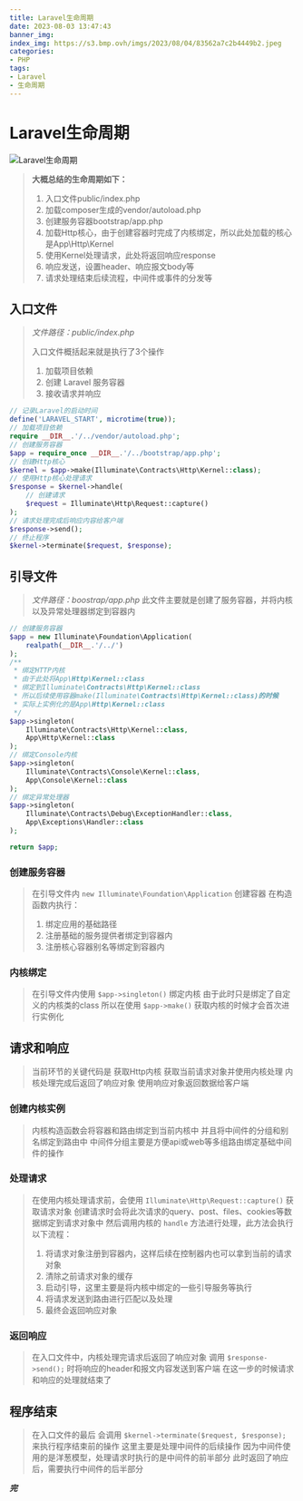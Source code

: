 ```yaml
---
title: Laravel生命周期
date: 2023-08-03 13:47:43
banner_img:
index_img: https://s3.bmp.ovh/imgs/2023/08/04/83562a7c2b4449b2.jpeg
categories:
- PHP
tags:
- Laravel
- 生命周期
---
```


# Laravel生命周期

![Laravel生命周期](https://s3.bmp.ovh/imgs/2023/08/03/ada43556c8d0cd07.jpg)

> **大概总结的生命周期如下：**
> 1. 入口文件public/index.php
> 2. 加载composer生成的vendor/autoload.php
> 3. 创建服务容器bootstrap/app.php
> 4. 加载Http核心，由于创建容器时完成了内核绑定，所以此处加载的核心是App\Http\Kernel
> 5. 使用Kernel处理请求，此处将返回响应response
> 6. 响应发送，设置header、响应报文body等
> 7. 请求处理结束后续流程，中间件或事件的分发等

## 入口文件
> *文件路径：public/index.php*
>
> 入口文件概括起来就是执行了3个操作
> 1. 加载项目依赖
> 2. 创建 Laravel 服务容器
> 3. 接收请求并响应

```php
// 记录Laravel的启动时间
define('LARAVEL_START', microtime(true));
// 加载项目依赖
require __DIR__.'/../vendor/autoload.php';
// 创建服务容器
$app = require_once __DIR__.'/../bootstrap/app.php';
// 创建Http核心
$kernel = $app->make(Illuminate\Contracts\Http\Kernel::class);
// 使用Http核心处理请求
$response = $kernel->handle(
    // 创建请求
    $request = Illuminate\Http\Request::capture()
);
// 请求处理完成后响应内容给客户端
$response->send();
// 终止程序
$kernel->terminate($request, $response);
```


## 引导文件
> *文件路径：boostrap/app.php*
> 此文件主要就是创建了服务容器，并将内核以及异常处理器绑定到容器内

```php
// 创建服务容器
$app = new Illuminate\Foundation\Application(
    realpath(__DIR__.'/../')
);
/**
 * 绑定HTTP内核
 * 由于此处将App\Http\Kernel::class
 * 绑定到Illuminate\Contracts\Http\Kernel::class
 * 所以后续使用容器make(Illuminate\Contracts\Http\Kernel::class)的时候
 * 实际上实例化的是App\Http\Kernel::class
 */
$app->singleton(
    Illuminate\Contracts\Http\Kernel::class,
    App\Http\Kernel::class
);
// 绑定Console内核
$app->singleton(
    Illuminate\Contracts\Console\Kernel::class,
    App\Console\Kernel::class
);
// 绑定异常处理器
$app->singleton(
    Illuminate\Contracts\Debug\ExceptionHandler::class,
    App\Exceptions\Handler::class
);

return $app;
```

### 创建服务容器
> 在引导文件内 `new Illuminate\Foundation\Application` 创建容器
> 在构造函数内执行：
> 1. 绑定应用的基础路径
> 2. 注册基础的服务提供者绑定到容器内
> 3. 注册核心容器别名等绑定到容器内

### 内核绑定
> 在引导文件内使用 `$app->singleton()` 绑定内核
> 由于此时只是绑定了自定义的内核类的class
> 所以在使用 `$app->make()` 获取内核的时候才会首次进行实例化


## 请求和响应
> 当前环节的关键代码是
> 获取Http内核
> 获取当前请求对象并使用内核处理
> 内核处理完成后返回了响应对象
> 使用响应对象返回数据给客户端

### 创建内核实例
> 内核构造函数会将容器和路由绑定到当前内核中
> 并且将中间件的分组和别名绑定到路由中
> 中间件分组主要是方便api或web等多组路由绑定基础中间件的操作

### 处理请求
> 在使用内核处理请求前，会使用 `Illuminate\Http\Request::capture()` 获取请求对象
> 创建请求时会将此次请求的query、post、files、cookies等数据绑定到请求对象中
> 然后调用内核的 `handle` 方法进行处理，此方法会执行以下流程：
> 1. 将请求对象注册到容器内，这样后续在控制器内也可以拿到当前的请求对象
> 2. 清除之前请求对象的缓存
> 3. 启动引导，这里主要是将内核中绑定的一些引导服务等执行
> 4. 将请求发送到路由进行匹配以及处理
> 5. 最终会返回响应对象

### 返回响应
> 在入口文件中，内核处理完请求后返回了响应对象
> 调用 `$response->send();` 时将响应的header和报文内容发送到客户端
> 在这一步的时候请求和响应的处理就结束了


## 程序结束
> 在入口文件的最后
> 会调用 `$kernel->terminate($request, $response);` 来执行程序结束前的操作
> 这里主要是处理中间件的后续操作
> 因为中间件使用的是洋葱模型，处理请求时执行的是中间件的前半部分
> 此时返回了响应后，需要执行中间件的后半部分

***完***

